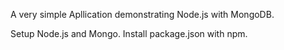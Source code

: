 A very simple Apllication demonstrating Node.js with MongoDB.

Setup Node.js and Mongo.
Install package.json with npm.